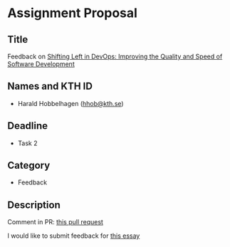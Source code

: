 # Assignment Proposal

## Title

Feedback on [Shifting Left in DevOps: Improving the Quality and Speed of Software Development](https://github.com/KTH/devops-course/pull/2204)

## Names and KTH ID

  - Harald Hobbelhagen (hhob@kth.se)

## Deadline

- Task 2

## Category

- Feedback

## Description

Comment in PR: [this pull request](https://github.com/KTH/devops-course/pull/2204#issuecomment-1520151572)

I would like to submit feedback for [this essay](https://github.com/KTH/devops-course/pull/2204)
